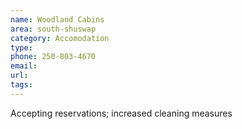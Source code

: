 ```yaml
---
name: Woodland Cabins
area: south-shuswap
category: Accomodation
type: 
phone: 250-803-4670
email: 
url: 
tags:
---
```


Accepting reservations; increased cleaning measures
